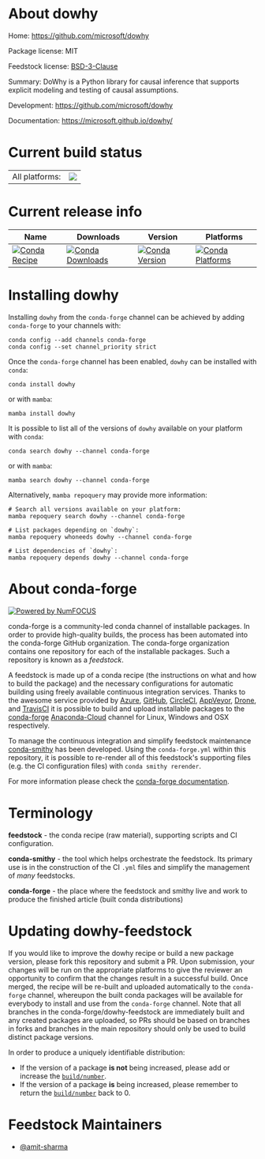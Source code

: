 About dowhy
===========

Home: https://github.com/microsoft/dowhy

Package license: MIT

Feedstock license: [BSD-3-Clause](https://github.com/conda-forge/dowhy-feedstock/blob/main/LICENSE.txt)

Summary: DoWhy is a Python library for causal inference that supports explicit modeling and testing of causal assumptions.

Development: https://github.com/microsoft/dowhy

Documentation: https://microsoft.github.io/dowhy/

Current build status
====================


<table><tr><td>All platforms:</td>
    <td>
      <a href="https://dev.azure.com/conda-forge/feedstock-builds/_build/latest?definitionId=9828&branchName=main">
        <img src="https://dev.azure.com/conda-forge/feedstock-builds/_apis/build/status/dowhy-feedstock?branchName=main">
      </a>
    </td>
  </tr>
</table>

Current release info
====================

| Name | Downloads | Version | Platforms |
| --- | --- | --- | --- |
| [![Conda Recipe](https://img.shields.io/badge/recipe-dowhy-green.svg)](https://anaconda.org/conda-forge/dowhy) | [![Conda Downloads](https://img.shields.io/conda/dn/conda-forge/dowhy.svg)](https://anaconda.org/conda-forge/dowhy) | [![Conda Version](https://img.shields.io/conda/vn/conda-forge/dowhy.svg)](https://anaconda.org/conda-forge/dowhy) | [![Conda Platforms](https://img.shields.io/conda/pn/conda-forge/dowhy.svg)](https://anaconda.org/conda-forge/dowhy) |

Installing dowhy
================

Installing `dowhy` from the `conda-forge` channel can be achieved by adding `conda-forge` to your channels with:

```
conda config --add channels conda-forge
conda config --set channel_priority strict
```

Once the `conda-forge` channel has been enabled, `dowhy` can be installed with `conda`:

```
conda install dowhy
```

or with `mamba`:

```
mamba install dowhy
```

It is possible to list all of the versions of `dowhy` available on your platform with `conda`:

```
conda search dowhy --channel conda-forge
```

or with `mamba`:

```
mamba search dowhy --channel conda-forge
```

Alternatively, `mamba repoquery` may provide more information:

```
# Search all versions available on your platform:
mamba repoquery search dowhy --channel conda-forge

# List packages depending on `dowhy`:
mamba repoquery whoneeds dowhy --channel conda-forge

# List dependencies of `dowhy`:
mamba repoquery depends dowhy --channel conda-forge
```


About conda-forge
=================

[![Powered by
NumFOCUS](https://img.shields.io/badge/powered%20by-NumFOCUS-orange.svg?style=flat&colorA=E1523D&colorB=007D8A)](https://numfocus.org)

conda-forge is a community-led conda channel of installable packages.
In order to provide high-quality builds, the process has been automated into the
conda-forge GitHub organization. The conda-forge organization contains one repository
for each of the installable packages. Such a repository is known as a *feedstock*.

A feedstock is made up of a conda recipe (the instructions on what and how to build
the package) and the necessary configurations for automatic building using freely
available continuous integration services. Thanks to the awesome service provided by
[Azure](https://azure.microsoft.com/en-us/services/devops/), [GitHub](https://github.com/),
[CircleCI](https://circleci.com/), [AppVeyor](https://www.appveyor.com/),
[Drone](https://cloud.drone.io/welcome), and [TravisCI](https://travis-ci.com/)
it is possible to build and upload installable packages to the
[conda-forge](https://anaconda.org/conda-forge) [Anaconda-Cloud](https://anaconda.org/)
channel for Linux, Windows and OSX respectively.

To manage the continuous integration and simplify feedstock maintenance
[conda-smithy](https://github.com/conda-forge/conda-smithy) has been developed.
Using the ``conda-forge.yml`` within this repository, it is possible to re-render all of
this feedstock's supporting files (e.g. the CI configuration files) with ``conda smithy rerender``.

For more information please check the [conda-forge documentation](https://conda-forge.org/docs/).

Terminology
===========

**feedstock** - the conda recipe (raw material), supporting scripts and CI configuration.

**conda-smithy** - the tool which helps orchestrate the feedstock.
                   Its primary use is in the construction of the CI ``.yml`` files
                   and simplify the management of *many* feedstocks.

**conda-forge** - the place where the feedstock and smithy live and work to
                  produce the finished article (built conda distributions)


Updating dowhy-feedstock
========================

If you would like to improve the dowhy recipe or build a new
package version, please fork this repository and submit a PR. Upon submission,
your changes will be run on the appropriate platforms to give the reviewer an
opportunity to confirm that the changes result in a successful build. Once
merged, the recipe will be re-built and uploaded automatically to the
`conda-forge` channel, whereupon the built conda packages will be available for
everybody to install and use from the `conda-forge` channel.
Note that all branches in the conda-forge/dowhy-feedstock are
immediately built and any created packages are uploaded, so PRs should be based
on branches in forks and branches in the main repository should only be used to
build distinct package versions.

In order to produce a uniquely identifiable distribution:
 * If the version of a package **is not** being increased, please add or increase
   the [``build/number``](https://docs.conda.io/projects/conda-build/en/latest/resources/define-metadata.html#build-number-and-string).
 * If the version of a package **is** being increased, please remember to return
   the [``build/number``](https://docs.conda.io/projects/conda-build/en/latest/resources/define-metadata.html#build-number-and-string)
   back to 0.

Feedstock Maintainers
=====================

* [@amit-sharma](https://github.com/amit-sharma/)

